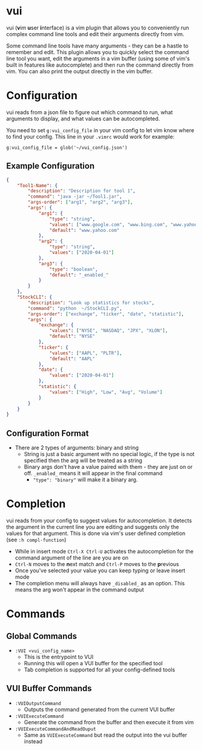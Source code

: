 # vui
vui (**v**im **u**ser **i**nterface) is a vim plugin that allows you to conveniently run complex command line tools and edit their arguments directly from vim.

Some command line tools have many arguments - they can be a hastle to remember and edit. This plugin allows you to quickly select the command line tool you want, edit the arguments in a vim buffer (using some of vim's built in features like autocomplete) and then run the command directly from vim. You can also print the output directly in the vim buffer.

# Configuration
vui reads from a json file to figure out which command to run, what arguments to display, and what values can be autocompleted.

You need to set `g:vui_config_file` in your vim config to let vim know where to find your config. This line in your `.vimrc` would work for example:
``` vim-script
g:vui_config_file = glob('~/vui_config.json')
```
## Example Configuration
``` json
{
    "Tool1-Name": {
        "description": "Description for tool 1",
        "command": "java -jar ~/Tool1.jar",
        "args-order": ["arg1", "arg2", "arg3"],
        "args": {
            "arg1": {
                "type": "string",
                "values": ["www.google.com", "www.bing.com", "www.yahoo.com"],
                "default": "www.yahoo.com"
            },
            "arg2": {
                "type": "string",
                "values": ["2020-04-01"]
            },
            "arg3": {
                "type": "boolean",
                "default": "_enabled_"
            }
        }
    },
    "StockCLI": {
        "description": "Look up statistics for stocks",
        "command": "python  ~/StockCLI.py",
        "args-order": ["exchange", "ticker", "date", "statistic"],
        "args": {
            "exchange": {
                "values": ["NYSE", "NASDAQ", "JPX", "XLON"],
                "default": "NYSE"
            },
            "ticker": {
                "values": ["AAPL", "PLTR"],
                "default": "AAPL"
            },
            "date": {
                "values": ["2020-04-01"]
            },
            "statistic": {
                "values": ["High", "Low", "Avg", "Volume"]
            }
        }
    }
}
```
## Configuration Format
- There are 2 types of arguments: binary and string
    - String is just a basic argument with no special logic, if the type is not specified then the arg will be treated as a string
    - Binary args don't have a value paired with them - they are just on or off. `_enabled_` means it will appear in the final command
        - `"type": "binary"` will make it a binary arg.

# Completion
vui reads from your config to suggest values for autocompletion. It detects the argument in the current line you are editing and suggests only the values for that argument. This is done via vim's user defined completion (see `:h compl-function`)
- While in insert mode `Ctrl-X Ctrl-U` activates the autocompletion for the command argument of the line are you are on
- `Ctrl-N` moves to the **n**ext match and `Ctrl-P` moves to the **p**revious
- Once you've selected your value you can keep typing or leave insert mode
- The completion menu will always have `_disabled_` as an option. This means the arg won't appear in the command output

# Commands
## Global Commands
- `:VUI <vui_config_name>`
    - This is the entrypoint to VUI
    - Running this will open a VUI buffer for the specified tool
    - Tab completion is supported for all your config-defined tools
## VUI Buffer Commands
- `:VUIOutputCommand`
    - Outputs the command generated from the current VUI buffer
- `:VUIExecuteCommand`
    - Generate the command from the buffer and then execute it from vim
- `:VUIExecuteCommandAndReadOuput`
    - Same as `VUIExecuteCommand` but read the output into the vui buffer instead

